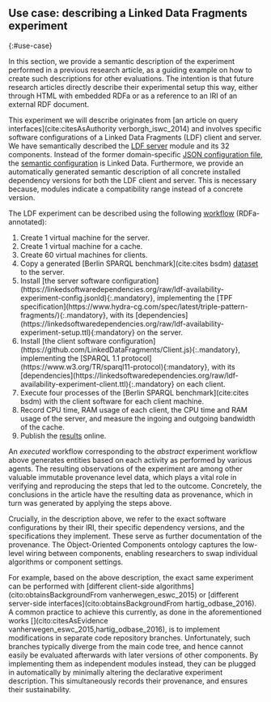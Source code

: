 ## Use case: describing a Linked Data Fragments experiment
{:#use-case}

In this section, we provide a semantic description
of the experiment performed in a previous research article,
as a guiding example
on how to create such descriptions for other evaluations.
The intention is that future research articles
directly describe their experimental setup this way,
either through HTML with embedded RDFa
or as a reference to an IRI of an external RDF document.

This experiment we will describe
originates from [an article on query interfaces](cite:citesAsAuthority verborgh_iswc_2014)
and involves specific software configurations
of a Linked Data Fragments (LDF) client and server.
We have semantically described the [LDF server](https://github.com/LinkedDataFragments/Server.js/tree/feature-lsd) module and its 32 components.
Instead of the former domain-specific [JSON configuration file](https://github.com/LinkedDataFragments/Server.js/blob/master/config/config-example.json),
the [semantic configuration](https://github.com/LinkedDataFragments/Server.js/blob/feature-lsd/config/config-example.json) is Linked Data.
Furthermore, we provide an automatically generated semantic description
of all concrete installed dependency versions
for both the LDF client and server.
This is necessary because,
modules indicate a compatibility range
instead of a concrete version.

The LDF experiment can be described using the following <a about="#ldf-2014-qdwha-experiment-workflow" content="LDF 2014 experiment workflow" href="#ldf-2014-qdwha-experiment-workflow" property="rdfs:label" rel="cc:license" resource="https://creativecommons.org/licenses/by/4.0/">workflow</a> (RDFa-annotated):

<ol id="ldf-2014-qdwha-experiment-workflow" property="schema:hasPart" resource="#ldf-2014-qdwha-experiment-workflow" typeof="opmw:WorkflowTemplate" markdown="1">
<li id="ldf-2014-qdwha-experiment-create-vm-for-server" about="#ldf-2014-qdwha-experiment-create-vm-for-server" typeof="opmw:WorkflowTemplateProcess" rel="opmw:isStepOfTemplate" resource="#ldf-2014-qdwha-experiment-workflow" property="rdfs:label">Create 1 virtual machine for the server.</li>
<li id="ldf-2014-qdwha-experiment-create-vm-for-cache" about="#ldf-2014-qdwha-experiment-create-for-cache" typeof="opmw:WorkflowTemplateProcess" rel="opmw:isStepOfTemplate" resource="#ldf-2014-qdwha-experiment-workflow" property="rdfs:label">Create 1 virtual machine for a cache.</li>
<li id="ldf-2014-qdwha-experiment-create-60-vm-for-clients" about="#ldf-2014-qdwha-experiment-create-60-vm-for-clients" typeof="opmw:WorkflowTemplateProcess" rel="opmw:isStepOfTemplate" resource="#ldf-2014-qdwha-experiment-workflow" property="rdfs:label">Create 60 virtual machines for clients.</li>
<li id="ldf-2014-qdwha-experiment-copy-generated-bsbm-dataset-to-server" about="#ldf-2014-qdwha-experiment-copy-generated-bsbm-dataset-to-server" typeof="opmw:WorkflowTemplateProcess" rel="opmw:isStepOfTemplate" resource="#ldf-2014-qdwha-experiment-workflow" property="rdfs:label">Copy a generated [Berlin SPARQL benchmark](cite:cites bsdm) <a href="http://wifo5-03.informatik.uni-mannheim.de/bizer/berlinsparqlbenchmark/spec/Dataset/index.html">dataset</a> to the server.</li>
<li id="ldf-2014-qdwha-experiment-install-server-software-config-with-tpf-spec" about="#ldf-2014-qdwha-experiment-install-server-software-config-with-tpf-spec" typeof="opmw:WorkflowTemplateProcess" rel="opmw:isStepOfTemplate" resource="#ldf-2014-qdwha-experiment-workflow" property="rdfs:label" markdown="1">Install [the server software configuration](https://linkedsoftwaredependencies.org/raw/ldf-availability-experiment-config.jsonld){:.mandatory}, implementing the [TPF specification](https://www.hydra-cg.com/spec/latest/triple-pattern-fragments/){:.mandatory}, with its [dependencies](https://linkedsoftwaredependencies.org/raw/ldf-availability-experiment-setup.ttl){:mandatory} on the server.
</li>
<li id="ldf-2014-qdwha-experiment-install-client-software-config-with-sparql" about="#ldf-2014-qdwha-experiment-client-software-config-with-sparql" typeof="opmw:WorkflowTemplateProcess" rel="opmw:isStepOfTemplate" resource="#ldf-2014-qdwha-experiment-workflow" property="rdfs:label" markdown="1">Install [the client software configuration](https://github.com/LinkedDataFragments/Client.js){:.mandatory}, implementing the [SPARQL 1.1 protocol](https://www.w3.org/TR/sparql11-protocol){:mandatory}, with its [dependencies](https://linkedsoftwaredependencies.org/raw/ldf-availability-experiment-client.ttl){:.mandatory} on each client.
</li>
<li id="ldf-2014-qdwha-experiment-execute-bsbm-per-client" about="#ldf-2014-qdwha-experiment-bsbm-per-client" typeof="opmw:WorkflowTemplateProcess" rel="opmw:isStepOfTemplate" resource="#ldf-2014-qdwha-experiment-workflow" property="rdfs:label">Execute four processes of the [Berlin SPARQL benchmark](cite:cites bsdm) with the client software for each client machine.</li>
<li id="ldf-2014-qdwha-experiment-record-cpu-ram-client-server-io-cache" about="#ldf-2014-qdwha-experiment-record-cpu-ram-client-server-io-cache" typeof="opmw:WorkflowTemplateProcess" rel="opmw:isStepOfTemplate" resource="#ldf-2014-qdwha-experiment-workflow" property="rdfs:label">Record CPU time, RAM usage of each client, the CPU time and RAM usage of the server, and measure the ingoing and outgoing bandwidth of the cache.</li>
<li id="ldf-2014-qdwha-experiment-publish-results" about="#ldf-2014-qdwha-experiment-publish-results" typeof="opmw:WorkflowTemplateProcess" rel="opmw:isStepOfTemplate" resource="#ldf-2014-qdwha-experiment-workflow" property="rdfs:label">Publish the <a href="http://data.linkeddatafragments.org/benchmark">results</a> online.</li>
</ol>

An *executed* workflow corresponding to the *abstract* experiment workflow above
generates entities based on each activity as performed by various agents.
The resulting observations of the experiment are
among other valuable immutable provenance level data, which plays a vital role in
verifying and reproducing the steps that led to the outcome.
Concretely, the conclusions in the article
have the resulting data as provenance,
which in turn was generated by applying the steps above.

Crucially, in the description above,
we refer to the exact software configurations by their IRI,
their specific dependency versions,
and the specifications they implement.
These serve as further documentation of the provenance.
The Object-Oriented Components ontology
captures the low-level wiring between components,
enabling researchers to swap individual algorithms
or component settings.

For example, based on the above description,
the exact same experiment can be performed
with [different client-side algorithms](cito:obtainsBackgroundFrom vanherwegen_eswc_2015)
or [different server-side interfaces](cito:obtainsBackgroundFrom hartig_odbase_2016).
A common practice to achieve this currently,
as done in the aforementioned works [](cito:citesAsEvidence vanherwegen_eswc_2015,hartig_odbase_2016),
is to implement modifications in separate code repository branches.
Unfortunately,
such branches typically diverge from the main code tree,
and hence cannot easily be evaluated afterwards
with later versions of other components.
By implementing them as independent modules instead,
they can be plugged in automatically
by minimally altering the declarative experiment description.
This simultaneously records their provenance,
and ensures their sustainability.
